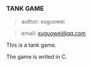 ### TANK GAME 

> author: xuguowei

> email: xuguowei@qq.com

This is a tank game.

The game is writed in C.

